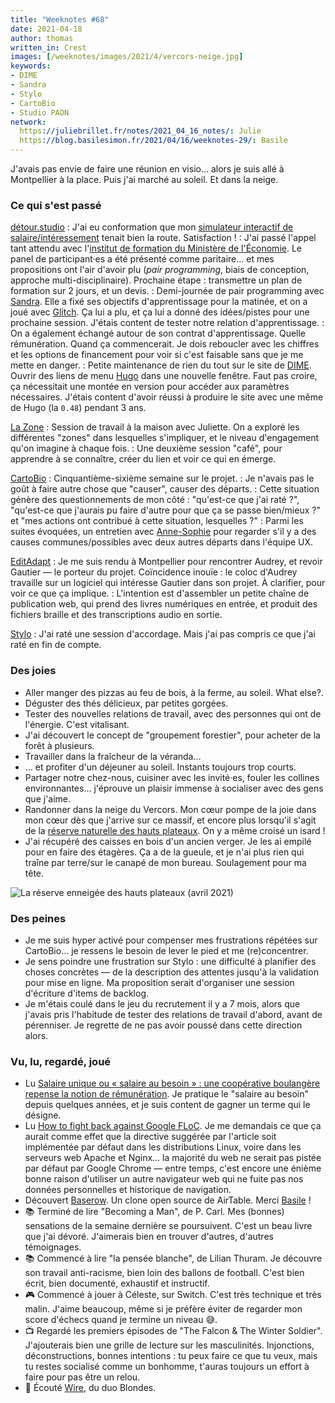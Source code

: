 ```yaml
---
title: "Weeknotes #68"
date: 2021-04-18
author: thomas
written_in: Crest
images: [/weeknotes/images/2021/4/vercors-neige.jpg]
keywords:
- DIME
- Sandra
- Stylo
- CartoBio
- Studio PAON
network:
  https://juliebrillet.fr/notes/2021_04_16_notes/: Julie
  https://blog.basilesimon.fr/2021/04/16/weeknotes-29/: Basile
---
```


J'avais pas envie de faire une réunion en visio… alors je suis allé à Montpellier à la place. Puis j'ai marché au soleil. Et dans la neige.

<!--more-->

### Ce qui s'est passé

[détour.studio]
: J'ai eu conformation que mon [simulateur interactif de salaire/intéressement](https://observablehq.com/@thom4/cae-simulateur-repartition-resultat) tenait bien la route. Satisfaction !
: J'ai passé l'appel tant attendu avec l'[institut de formation du Ministère de l'Économie](https://www.economie.gouv.fr/igpde). Le panel de participant·es a été présenté comme paritaire… et mes propositions ont l'air d'avoir plu (_pair programming_, biais de conception, approche multi-disciplinaire). Prochaine étape : transmettre un plan de formation sur 2 jours, et un devis.
: Demi-journée de pair programming avec [Sandra]. Elle a fixé ses objectifs d'apprentissage pour la matinée, et on a joué avec [Glitch](https://glitch.com). Ça lui a plu, et ça lui a donné des idées/pistes pour une prochaine session. J'étais content de tester notre relation d'apprentissage.
: On a également échangé autour de son contrat d'apprentissage. Quelle rémunération. Quand ça commencerait. Je dois reboucler avec les chiffres et les options de financement pour voir si c'est faisable sans que je me mette en danger.
: Petite maintenance de rien du tout sur le site de [DIME](https://dime-shs.sciencespo.fr/). Ouvrir des liens de menu [Hugo](https://gohugo.io) dans une nouvelle fenêtre. Faut pas croire, ça nécessitait une montée en version pour accéder aux paramètres nécessaires. J'étais content d'avoir réussi à produire le site avec une même de Hugo (la `0.48`) pendant 3 ans.

[La Zone]
: Session de travail à la maison avec Juliette. On a exploré les différentes "zones" dans lesquelles s'impliquer, et le niveau d'engagement qu'on imagine à chaque fois.
: Une deuxième session "café", pour apprendre à se connaître, créer du lien et voir ce qui en émerge.

[CartoBio]
: Cinquantième-sixième semaine sur le projet.
: Je n'avais pas le goût à faire autre chose que "causer", causer des départs.
: Cette situation génère des questionnements de mon côté : "qu'est-ce que j'ai raté ?", "qu'est-ce que j'aurais pu faire d'autre pour que ça se passe bien/mieux ?" et "mes actions ont contribué à cette situation, lesquelles ?"
: Parmi les suites évoquées, un entretien avec [Anne-Sophie](https://www.hello-bokeh.fr) pour regarder s'il y a des causes communes/possibles avec deux autres départs dans l'équipe UX.

[EditAdapt]
: Je me suis rendu à Montpellier pour rencontrer Audrey, et revoir Gautier — le porteur du projet. Coïncidence inouïe : le coloc d'Audrey travaille sur un logiciel qui intéresse Gautier dans son projet. À clarifier, pour voir ce que ça implique.
: L'intention est d'assembler un petite chaîne de publication web, qui prend des livres numériques en entrée, et produit des fichiers braille et des transcriptions audio en sortie.

[Stylo]
: J'ai raté une session d'accordage. Mais j'ai pas compris ce que j'ai raté en fin de compte.

### Des joies

- Aller manger des pizzas au feu de bois, à la ferme, au soleil. <span lang="en">What else?</span>.
- Déguster des thés délicieux, par petites gorgées.
- Tester des nouvelles relations de travail, avec des personnes qui ont de l'énergie. C'est vitalisant.
- J'ai découvert le concept de "groupement forestier", pour acheter de la forêt à plusieurs.
- Travailler dans la fraîcheur de la véranda…
- … et profiter d'un déjeuner au soleil. Instants toujours trop courts.
- Partager notre chez-nous, cuisiner avec les invité·es, fouler les collines environnantes… j'éprouve un plaisir immense à socialiser avec des gens que j'aime.
- Randonner dans la neige du Vercors. Mon cœur pompe de la joie dans mon cœur dès que j'arrive sur ce massif, et encore plus lorsqu'il s'agit de la [réserve naturelle des hauts plateaux](https://www.reserves-naturelles.org/hauts-plateaux-du-vercors). On y a même croisé un isard !
- J'ai récupéré des caisses en bois d'un ancien verger. Je les ai empilé pour en faire des étagères. Ça a de la gueule, et je n'ai plus rien qui traîne par terre/sur le canapé de mon bureau. Soulagement pour ma tête.

![](/weeknotes/images/2021/4/vercors-neige.jpg "La réserve enneigée des hauts plateaux (avril 2021)")

### Des peines

- Je me suis hyper activé pour compenser mes frustrations répétées sur CartoBio… je ressens le besoin de lever le pied et me (re)concentrer.
- Je sens poindre une frustration sur Stylo : une difficulté à planifier des choses concrètes — de la description des attentes jusqu'à la validation pour mise en ligne. Ma proposition serait d'organiser une session d'écriture d'items de backlog.
- Je m'étais coulé dans le jeu du recrutement il y a 7 mois, alors que j'avais pris l'habitude de tester des relations de travail d'abord, avant de pérenniser. Je regrette de ne pas avoir poussé dans cette direction alors.

### Vu, lu, regardé, joué

- Lu [Salaire unique ou « salaire au besoin » : une coopérative boulangère repense la notion de rémunération](https://www.bastamag.net/salaire-au-besoin-egalite-salariale-alternative-cooperative-Scop-boulangerie-Le-Pain-des-Cairns-reconnaissance-du-travail). Je pratique le "salaire au besoin" depuis quelques années, et je suis content de gagner un terme qui le désigne.
- Lu [How to fight back against Google FLoC](https://plausible.io/blog/google-floc). Je me demandais ce que ça aurait comme effet que la directive suggérée par l'article soit implémentée par défaut dans les distributions Linux, voire dans les serveurs web Apache et Nginx… la majorité du web ne serait pas pistée par défaut par Google Chrome — entre temps, c'est encore une énième bonne raison d'utiliser un autre navigateur web qui ne fuite pas nos données personnelles et historique de navigation.
- Découvert [Baserow](https://baserow.io/). Un clone open source de AirTable. Merci [Basile] !
- 📚 Terminé de lire "Becoming a Man", de P. Carl. Mes (bonnes) sensations de la semaine dernière se poursuivent. C'est un beau livre que j'ai dévoré. J'aimerais bien en trouver d'autres, d'autres témoignages.
- 📚 Commencé à lire "la pensée blanche", de Lilian Thuram. Je découvre son travail anti-racisme, bien loin des ballons de football. C'est bien écrit, bien documenté, exhaustif et instructif.
- 🎮 Commencé à jouer à Céleste, sur Switch. C'est très technique et très malin. J'aime beaucoup, même si je préfère éviter de regarder mon score d'échecs quand je termine un niveau 😅.
- 📺 Regardé les premiers épisodes de "The Falcon & The Winter Soldier". J'ajouterais bien une grille de lecture sur les masculinités. Injonctions, déconstructions, bonnes intentions : tu peux faire ce que tu veux, mais tu restes socialisé comme un bonhomme, t'auras toujours un effort à faire pour pas être un relou.
- 🎵 Écouté [Wire](https://www.youtube.com/watch?v=z_JgE0MWU3Q), du duo Blondes.

[détour.studio]: /
[Stylo]: https://github.com/EcrituresNumeriques/stylo
[CartoBio]: https://cartobio.org/
[EditAdapt]: http://editadapt.fr/
[La Zone]: http://la.zone
[YesWiki]: https://yeswiki.net
[DataGalaxy]: https://www.datagalaxy.com/
[Classes à 12]: https://beta.gouv.fr/startups/classes12.html

[Noémie]: https://noemiegirard.co
[Sandra]: https://sandrakpodar.net/
[Guillaume]: https://www.yuzutech.fr/
[Antoine]: https://www.quaternum.net/
[Yannick]: https://elsif.fr/
[Basile]: https://basilesimon.fr/
[Maïtané]: https://maiwann.net/
[Laurent]: https://cocotier.xyz/
